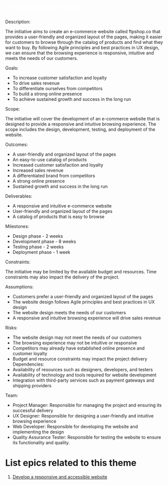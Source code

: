 <h1 style="color: white;">E-Commerce Site</h1>

Description: 

The initiative aims to create an e-commerce website called ftpshop.co that provides a user-friendly and organized layout of the pages, making it easier for customers to browse through the catalog of products and find what they want to buy. By following Agile principles and best practices in UX design, we can ensure that the browsing experience is responsive, intuitive and meets the needs of our customers.

Goals:
  * To increase customer satisfaction and loyalty
  * To drive sales revenue
  * To differentiate ourselves from competitors
  * To build a strong online presence
  * To achieve sustained growth and success in the long run

Scope: 

The initiative will cover the development of an e-commerce website that is designed to provide a responsive and intuitive browsing experience. The scope includes the design, development, testing, and deployment of the website.

Outcomes:
  * A user-friendly and organized layout of the pages
  * An easy-to-use catalog of products
  * Increased customer satisfaction and loyalty
  * Increased sales revenue
  * A differentiated brand from competitors
  * A strong online presence
  * Sustained growth and success in the long run

Deliverables: 
  * A responsive and intuitive e-commerce website
  * User-friendly and organized layout of the pages
  * A catalog of products that is easy to browse

Milestones: 
* Design phase - 2 weeks
* Development phase - 8 weeks
* Testing phase - 2 weeks
* Deployment phase - 1 week

Constraints: 

The initiative may be limited by the available budget and resources. Time constraints may also impact the delivery of the project.

Assumptions: 
* Customers prefer a user-friendly and organized layout of the pages
* The website design follows Agile principles and best practices in UX design
* The website design meets the needs of our customers
* A responsive and intuitive browsing experience will drive sales revenue

Risks: 
* The website design may not meet the needs of our customers
* The browsing experience may not be intuitive or responsive
* Competitors may already have established online presence and customer loyalty
* Budget and resource constraints may impact the project delivery
Dependencies: 
* Availability of resources such as designers, developers, and testers
* Availability of technology and tools required for website development
* Integration with third-party services such as payment gateways and shipping providers

Team: 
* Project Manager: Responsible for managing the project and ensuring its successful delivery
* UX Designer: Responsible for designing a user-friendly and intuitive browsing experience
* Web Developer: Responsible for developing the website and implementing the design
* Quality Assurance Tester: Responsible for testing the website to ensure its functionality and quality.

# List epics related to this theme
1. [Develop a responsive and accessible website](epics/epic_template.md)
